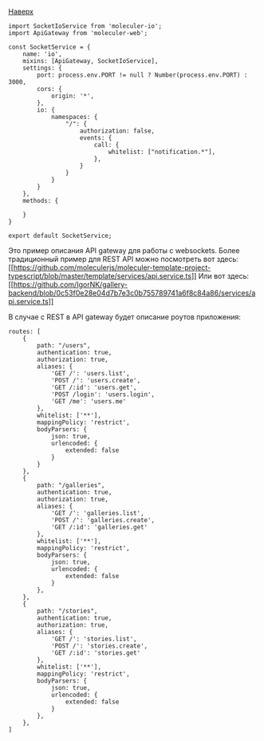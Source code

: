 [Наверх](Moleculer-js)

```
import SocketIoService from 'moleculer-io';
import ApiGateway from 'moleculer-web';  

const SocketService = {
	name: 'io',
	mixins: [ApiGateway, SocketIoService],
	settings: {
		port: process.env.PORT != null ? Number(process.env.PORT) : 3000,
		cors: {
			origin: '*',
		},
		io: {
			namespaces: {
				"/": {
					authorization: false,
					events: {
						call: {
							whitelist: ["notification.*"],
						},
					}
				}
			}
		}
	},
	methods: {
	
	}
}

export default SocketService;
```

Это пример описания API gateway для работы с websockets.
Более традиционный пример для REST API можно посмотреть вот здесь:
[[https://github.com/moleculerjs/moleculer-template-project-typescript/blob/master/template/services/api.service.ts]]
Или вот здесь:
[[https://github.com/IgorNK/gallery-backend/blob/0c53f0e28e04d7b7e3c0b755789741a6f8c84a86/services/api.service.ts]]

В случае с REST в API gateway будет описание роутов приложения:
```
routes: [
	{
      	path: "/users",
		authentication: true,
		authorization: true,
		aliases: {
			'GET /': 'users.list',
			'POST /': 'users.create',
			'GET /:id': 'users.get',
			'POST /login': 'users.login',
			'GET /me': 'users.me'
		},
		whitelist: ['**'],
		mappingPolicy: 'restrict',
		bodyParsers: {
			json: true,
			urlencoded: {
				extended: false
			}
		}
	},
	{
	    path: "/galleries",
		authentication: true,
		authorization: true,
		aliases: {
			'GET /': 'galleries.list',
			'POST /': 'galleries.create',
			'GET /:id': 'galleries.get'
		},
		whitelist: ['**'],
		mappingPolicy: 'restrict',
		bodyParsers: {
			json: true,
			urlencoded: {
				extended: false
			}
		},
    },
	{
		path: "/stories",
		authentication: true,
		authorization: true,
		aliases: {
			'GET /': 'stories.list',
			'POST /': 'stories.create',
			'GET /:id': 'stories.get'
		},
		whitelist: ['**'],
		mappingPolicy: 'restrict',
		bodyParsers: {
			json: true,
			urlencoded: {
				extended: false
			}
		},
	},
]
```

